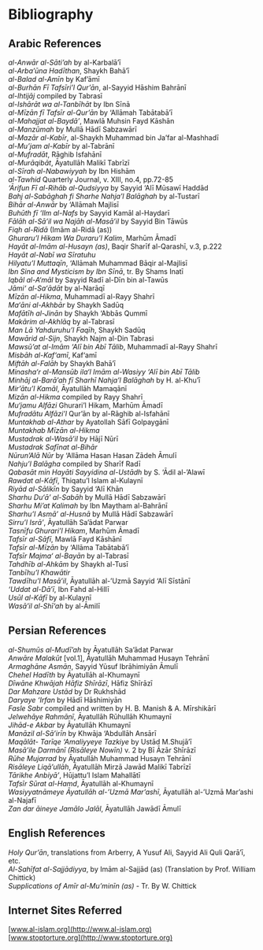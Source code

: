 Bibliography
============

Arabic References
-----------------

*al-Anwār al-Sāti’ah* by al-Karbalā’ī  
*al-Arba’ūna Hadīthan*, Shaykh Bahā’ī  
*al-Balad al-Amīn* by Kaf’āmī  
*al-Burhān Fī Tafsīri’l Qur’ān*, al-Sayyid Hāshim Bahrānī  
*al-Ihtijāj* compiled by Tabrasī  
*al-Ishārāt wa al-Tanbīhāt* by Ibn Sīnā  
*al-Mīzān fī Tafsīr al-Qur’ān* by ‘Allāmah Tabātabā’ī  
*al-Mahajjat al-Baydā’*, Mawlā Muhsin Fayd Kāshān  
*al-Manzūmah* by Mullā Hādī Sabzawārī  
*al-Mazār al-Kabīr*, al-Shaykh Muhammad bin Ja’far al-Mashhadī  
*al-Mu’jam al-Kabīr* by al-Tabrānī  
*al-Mufradāt*, Rāghib Isfahānī  
*al-Murāqibāt*, Āyatullāh Malikī Tabrīzī  
*al-Sīrah al-Nabawiyyah* by Ibn Hishām  
*al-Tawhid* Quarterly Journal, v. XIII, no.4, pp.72-85  
*‘Ārifun Fī al-Rihāb al-Qudsiyya* by Sayyid ‘Alī Mūsawī Haddād  
*Bahj al-Sabāghah fi Sharhe Nahja’l Balāghah* by al-Tustarī  
*Bihār al-Anwār* by ‘Allāmah Majlisī  
*Buhūth fī ‘Ilm al-Nafs* by Sayyid Kamāl al-Haydarī  
*Fālāh al-Sā’il wa Najāh al-Masā’il* by Sayyid Bin Tāwūs  
*Fiqh al-Ridā* (Imām al-Ridā (as))  
*Ghuraru’l Hikam Wa Duraru’l Kalim*, Marhūm Āmadī  
*Hayāt al-Imām al-Husayn* *(as)*, Baqir Sharīf al-Qarashī, v.3, p.222  
*Hayāt al-Nabī wa Sīratuhu*  
*Hilyatu’l Muttaqīn*, ‘Allāmah Muhammad Bāqir al-Majlisī  
*Ibn Sina and Mysticism by Ibn Sīnā*, tr. By Shams Inatī  
*Iqbāl al-A‘māl* by Sayyid Radī al-Dīn bin al-Tawūs  
*Jāmi‘* *al-Sa‘ādāt* by al-Narāqī  
*Mīzān al-Hikma*, Muhammadī al-Rayy Shahrī  
*Ma‘āni al-Akhbār* by Shaykh Sadūq  
*Mafātīh al-Jinān* by Shaykh ‘Abbās Qummī  
*Makārim al-Akhlāq* by al-Tabrasī  
*Man Lā Yahduruhu’l Faqīh*, Shaykh Sadūq  
*Mawārid al-Sijn*, Shaykh Najm al-Din Tabrasi  
*Mawsū’at al-Imām ‘Alī* *bin Abī Tālib*, Muhammadī al-Rayy Shahrī  
*Misbāh al-Kaf‘amī*, Kaf‘amī  
*Miftāh al-Falāh* by Shaykh Bahā’ī  
*Minasha‘r al-Mansūb ila‘l Imām al-Wasiyy ‘Alī* *bin Abī Tālib*  
*Minhāj al-Barā’ah fī Sharhī Nahja’l Balāghah* by H. al-Khu’ī  
*Mir’ātu’l Kamāl*, Āyatullāh Mamaqānī  
*Mizān al-Hikma* compiled by Rayy Shahrī  
*Mu‘jamu Alfāzi* Ghurari’l Hikam, Marhūm Āmadī  
*Mufradātu Alfāzi’l* Qur’ān by al-Rāghib al-Isfahānī  
*Muntakhab al-Athar* by Ayatollah Sāfī Golpaygānī  
*Muntakhab Mīzān al-Hikma*  
*Mustadrak al-Wasā’il* by Hājī Nūrī  
*Mustadrak Safīnat al-Bihār*  
*Nūrun’Alā Nūr* by ‘Allāma Hasan Hasan Zādeh Āmulī  
*Nahju’l Balāgha* compiled by Sharīf Radī  
*Qabasāt min Hayāti Sayyidina al-Ustādh* by S. ‘Ādil al-’Alawī  
*Rawdat al-Kāfī*, Thiqatu’l Islam al-Kulaynī  
*Riyād al-Sālikīn* by Sayyid ‘Alī Khān  
*Sharhu Du‘ā’ al-Sabāh* by Mullā Hādī Sabzawārī  
*Sharhu Mi’at Kalimah* by Ibn Maytham al-Bahrānī  
*Sharhu’l Asmā’ al-Husnā* by Mullā Hādī Sabzawārī  
*Sirru’l Isrā’*, Āyatullāh Sa’ādat Parwar  
*Tasnīfu Ghurari’l Hikam*, Marhūm Āmadī  
*Tafsīr al-Sāfī*, Mawlā Fayd Kāshānī  
*Tafsīr al-Mīzān* by ‘Allāma Tabātabā’ī  
*Tafsīr Majma‘ al-Bayān* by al-Tabrasī  
*Tahdhīb al-Ahkām* by Shaykh al-Tusī  
*Tanbīhu’l Khawātir*  
*Tawdīhu’l Masā’il*, Āyatullāh al-’Uzmā Sayyid ‘Alī Sīstānī  
*‘Uddat al-Dā’ī*, Ibn Fahd al-Hillī  
*Usūl al-Kāfī* by al-Kulaynī  
*Wasā’il al-Shī‘ah* by al-Āmilī

Persian References
------------------

*al-Shumūs al-Mudī’ah* by Āyatullāh Sa’ādat Parwar  
*Anwāre Malakūt* [vol.1], Āyatullāh Muhammad Husayn Tehrānī  
*Armaghāne Asmān*, Sayyid Yūsuf Ibrāhimiyān Āmulī  
*Chehel Hadīth* by Āyatullāh al-Khumaynī  
*Dīwāne Khwājah Hāfiz Shīrāzī*, Hāfiz Shīrāzī  
*Dar Mahzare Ustād* by Dr Rukhshād  
*Daryaye ‘Irfan* by Hādī Hāshimiyān  
*Fasle Sabr* compiled and written by H. B. Manish & A. Mīrshikārī  
*Jelwehāye Rahmānī*, Āyatullāh Rūhullāh Khumaynī  
*Jihād-e Akbar* by Āyatullāh Khumaynī  
*Manāzil al-Sā’irīn* by Khwāja ‘Abdullāh Ansārī  
*Maqālāt- Tarīqe* *‘Amaliyyeye Tazkiye* by Ustād M.Shujā’ī  
*Masā’ile Darmānī (Risāleye Nowīn)* v. 2 by Bī Āzār Shīrāzī  
*Rūhe Mujarrad* by Āyatullāh Muhammad Husayn Tehrānī  
*Risāleye Liqā’ullāh*, Āyatullāh Mirzā Jawād Malikī Tabrīzī  
*Tārikhe Anbiyā’*, Hūjattu’l Islam Mahallātī  
*Tafsīr Sūrat al-Hamd*, Āyatullāh al-Khumaynī  
*Wasiyyatnāmeye Āyatullāh al-’Uzmā Mar’ashī*, Āyatullāh al-’Uzmā
Mar’ashi al-Najafī  
*Zan dar āineye Jamālo Jalāl*, Āyatullāh Jawādī Āmulī

English References
------------------

*Holy Qur’ān*, translations from Arberry, A Yusuf Ali, Sayyid Ali Quli
Qarā’ī, etc.  
*Al-Sahīfat al-Sajjādiyya*, by Imām al-Sajjād (as) (Translation by Prof.
William Chittick)  
*Supplications of Amīr al-Mu’minīn* *(as)* - Tr. By W. Chittick

Internet Sites Referred
-----------------------

[www.al-islam.org](http://www.al-islam.org)  
[www.stoptorture.org](http://www.stoptorture.org)



